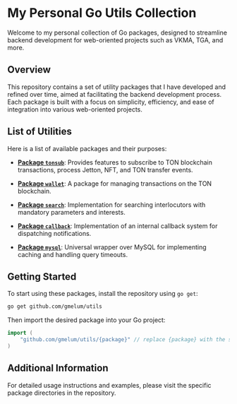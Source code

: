 # My Personal Go Utils Collection

Welcome to my personal collection of Go packages, designed to streamline backend development for web-oriented projects such as VKMA, TGA, and more.

## Overview

This repository contains a set of utility packages that I have developed and refined over time, aimed at facilitating the backend development process. Each package is built with a focus on simplicity, efficiency, and ease of integration into various web-oriented projects.

## List of Utilities

Here is a list of available packages and their purposes:

- [**Package `tonsub`**](https://github.com/GMELUM/utils/tree/main/tonsub): Provides features to subscribe to TON blockchain transactions, process Jetton, NFT, and TON transfer events.

- [**Package `wallet`**](https://github.com/GMELUM/utils/tree/main/wallet): A package for managing transactions on the TON blockchain.

- [**Package `search`**](https://github.com/GMELUM/utils/tree/main/wallet): Implementation for searching interlocutors with mandatory parameters and interests.

- [**Package `callback`**](https://github.com/GMELUM/utils/tree/main/callback): Implementation of an internal callback system for dispatching notifications.

- [**Package `mysql`**](https://github.com/GMELUM/utils/tree/main/mysql): Universal wrapper over MySQL for implementing caching and handling query timeouts.

## Getting Started

To start using these packages, install the repository using `go get`:

```bash
go get github.com/gmelum/utils
```

Then import the desired package into your Go project:

```go
import (
    "github.com/gmelum/utils/{package}" // replace {package} with the specific package you want to use
)
```

## Additional Information

For detailed usage instructions and examples, please visit the specific package directories in the repository.